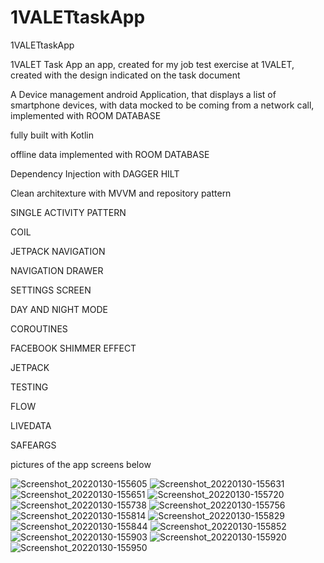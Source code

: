 # 1VALETtaskApp
1VALETtaskApp


1VALET Task App
an app, created for my job test exercise at 1VALET, created with the design indicated on the task document

A Device management android Application, that displays a list of smartphone devices, with data mocked to be coming from a network call, implemented with ROOM DATABASE 

fully built with Kotlin

offline data implemented with ROOM DATABASE

Dependency Injection with DAGGER HILT

Clean architexture with MVVM and repository pattern

SINGLE ACTIVITY PATTERN

COIL

JETPACK NAVIGATION 

NAVIGATION DRAWER

SETTINGS SCREEN 

DAY AND NIGHT MODE

COROUTINES

FACEBOOK SHIMMER EFFECT

JETPACK 

TESTING

FLOW

LIVEDATA

SAFEARGS


pictures of the app screens below

![Screenshot_20220130-155605](https://user-images.githubusercontent.com/44091450/151706097-183e4f33-acb1-4ce8-9906-07a2b4edf4b9.png)
![Screenshot_20220130-155631](https://user-images.githubusercontent.com/44091450/151706103-fb53def9-28ed-4072-a0d9-1762ca45fad3.png)
![Screenshot_20220130-155651](https://user-images.githubusercontent.com/44091450/151706104-842c642a-9b92-4abd-a3bd-acac154e0c12.png)
![Screenshot_20220130-155720](https://user-images.githubusercontent.com/44091450/151706105-2a0b1b40-4ca8-405c-bcc4-88225db65a15.png)
![Screenshot_20220130-155738](https://user-images.githubusercontent.com/44091450/151706106-fbb951d4-a7e1-4ce3-a1b8-8e82e20bb2d8.png)
![Screenshot_20220130-155756](https://user-images.githubusercontent.com/44091450/151706107-3d7d8e28-9731-48e8-b83a-ffc5c079dce7.png)
![Screenshot_20220130-155814](https://user-images.githubusercontent.com/44091450/151706108-8b4414fc-5215-44b6-8b2a-28de251dd4db.png)
![Screenshot_20220130-155829](https://user-images.githubusercontent.com/44091450/151706109-de5d07f4-992c-47ab-9fed-c99c7817a9f6.png)
![Screenshot_20220130-155844](https://user-images.githubusercontent.com/44091450/151706111-53ad22c7-5331-4df0-9bc6-ff0078b39a1b.png)
![Screenshot_20220130-155852](https://user-images.githubusercontent.com/44091450/151706113-186cde51-90b9-4ded-9ca1-0532257ed459.png)
![Screenshot_20220130-155903](https://user-images.githubusercontent.com/44091450/151706114-627f7a63-4f8e-4394-a0c4-7e8ef3f438ef.png)
![Screenshot_20220130-155920](https://user-images.githubusercontent.com/44091450/151706115-0922e6d4-0885-4a20-92a5-848de41d0400.png)
![Screenshot_20220130-155950](https://user-images.githubusercontent.com/44091450/151706116-2a5b5d5c-965d-4363-8409-adf724173627.png)

